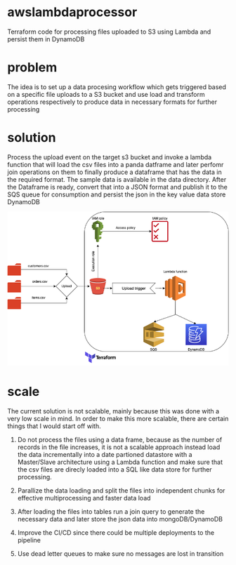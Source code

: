 # awslambdaprocessor
Terraform code for processing files uploaded to S3 using Lambda and persist them in DynamoDB

# problem 
The idea is to set up a data procesing workflow which gets triggered based on a specific file uploads to a S3 bucket and use load and transform operations respectively to produce data in necessary formats for further processing

# solution
Process the upload event on the target s3 bucket and invoke a lambda function that will load the csv files into a panda datframe and later perfomr join operations on them to finally produce a dataframe that has the data in the required format. The sample data is available in the data directory. After the Dataframe is ready, convert that into a JSON format and publish it to the SQS queue for consumption and persist the json in the key value data store DynamoDB


![Architecture diagram](architecture.png)
# scale

The current solution is not scalable, mainly because this was done with a very low scale in mind. In order to make this more scalable, there are certain things that I would start off with.

1. Do not process the files using a data frame, because as the number of records in the file increases, it is not a scalable approach instead load the data incrementally into a date partioned datastore with a Master/Slave architecture using a Lambda function and make sure that the csv files are direcly loaded into a SQL like data store for further processing.

2. Parallize the data loading and split the files into independent chunks for effective multiprocessing and faster data load

3. After loading the files into tables run a join query to generate the necessary data and later store the json data into mongoDB/DynamoDB

4. Improve the CI/CD since there could be multiple deployments to the pipeline

5. Use dead letter queues to make sure no messages are lost in transition